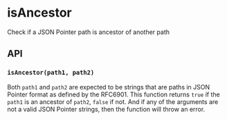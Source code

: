 # isAncestor
Check if a JSON Pointer path is ancestor of another path

## API
### `isAncestor(path1, path2)`
Both `path1` and `path2` are expected to be strings that are paths in JSON Pointer format as defined by the RFC6901.
This function returns `true` if the `path1` is an ancestor of `path2`, `false` if not. And if any of the arguments are not
a valid JSON Pointer strings, then the function will throw an error.
